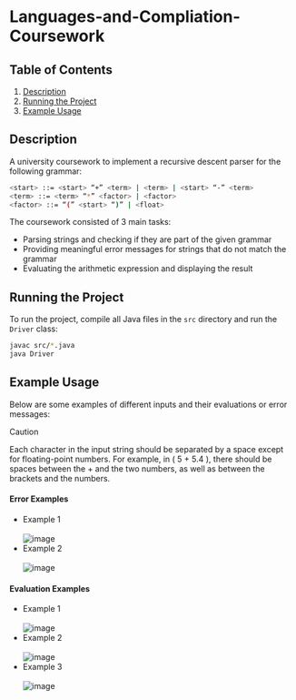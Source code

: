 # Languages-and-Compliation-Coursework

## Table of Contents
1. [Description](#description)
2. [Running the Project](#running-the-project)
3. [Example Usage](#example-usage)

## Description
A university coursework to implement a recursive descent parser for the following grammar:
```bash
<start> ::= <start> “+” <term> | <term> | <start> “-” <term>
<term> ::= <term> “*” <factor> | <factor>
<factor> ::= “(” <start> “)” | <float>
```

The coursework consisted of 3 main tasks:
- Parsing strings and checking if they are part of the given grammar
- Providing meaningful error messages for strings that do not match the grammar
- Evaluating the arithmetic expression and displaying the result

## Running the Project
To run the project, compile all Java files in the ```src``` directory and run the ```Driver``` class:
```bash
javac src/*.java
java Driver
```

## Example Usage
Below are some examples of different inputs and their evaluations or error messages:
> [!CAUTION]
> Each character in the input string should be separated by a space except for floating-point numbers. For example, in ( 5 + 5.4 ), there should be spaces between the + and the two numbers, as well as between the brackets and the numbers.

#### Error Examples
- Example 1 <br><br>
![image](https://github.com/user-attachments/assets/cb70809b-dff6-4f7f-8b5c-d8feb8239302)
- Example 2 <br><br>
![image](https://github.com/user-attachments/assets/19f6c832-433e-4e65-9b8a-da9fcb85ee5a)

#### Evaluation Examples
- Example 1 <br><br>
![image](https://github.com/user-attachments/assets/2dad6d5a-3cfe-47e2-a7d1-2aa307c45465)
- Example 2 <br><br>
![image](https://github.com/user-attachments/assets/217a09a8-75ee-494d-a3bd-40b09ba1248e)
- Example 3 <br><br>
![image](https://github.com/user-attachments/assets/9dff4383-8f3c-41d0-b216-eb2402943c75)
